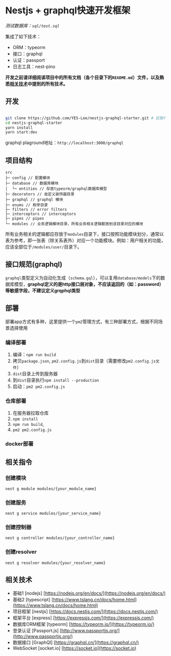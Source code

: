 # Nestjs + graphql快速开发框架

*测试数据库：`sql/test.sql`*

集成了如下技术：

* ORM：typeorm
* 接口：graphql
* 认证：passport
* 日志工具：nest-pino

**开发之前请详细阅读项目中的所有文档（各个目录下的`README.md`）文件，以及熟悉[相关技术](#相关技术)中提到的所有技术。**

## 开发

```bash

git clone https://github.com/YES-Lee/nestjs-graphql-starter.git # 拉取代码
cd nestjs-graphql-starter
yarn install
yarn start:dev

```

graphql plaground地址：`http://localhost:3000/graphql`

## 项目结构

``` text
src
├─ config // 配置模块
├─ database // 数据库模块
│  └─ entities // 存放typeorm/graphql数据库模型
├─ decorators // 自定义装饰器目录
├─ graphql // graphql 模块
├─ enums // 枚举目录
├─ filters // error filters
├─ interceptors // interceptors
├─ pipes // pipes
└─ modules // 业务逻辑模块目录，所有业务相关逻辑都放到该目录对应的模块
```

所有业务相关的逻辑都应存放于`modules`目录下，接口按照功能模块划分，通常以表为参考，即一张表（除关系表外）对应一个功能模块。例如：用户相关的功能，应该全部位于`/modules/user/`目录下。

## 接口规范(graphql)

`graphql`类型定义为自动化生成（`schema.gql`），可以复用`database/models`下的数据库模型，**graphql定义的是http接口层对象，不应该返回的（如：password）等敏感字段，不建议定义grqphql类型**

## 部署

部署app方式有多种，这里提供一个`pm2`管理方式，有三种部署方式，根据不同场景选择使用

### 编译部署

1. 编译：`npm run build`
2. 拷贝`package.json`, `pm2.config.js`到`dist`目录（需要修改`pm2.config.js文件`）
3. `dist`目录上传到服务器
4. 到`dist`目录执行`npm install --production`
5. 启动：`pm2 pm2.config.js`

### 仓库部署

1. 在服务器拉取仓库
2. `npm install`
3. `npm run build`,
4. `pm2 pm2.config.js`

### docker部署

## 相关指令

### 创建模块

`nest g module modules/{your_module_name}`

### 创建服务

`nest g service modules/{your_service_name}`

### 创建控制器

`nest g controller modules/{your_controller_name}`

### 创建resolver

`nest g resolver modules/{your_resolver_name}`

## 相关技术

* 基础1 [nodejs] [https://nodejs.org/en/docs/](https://nodejs.org/en/docs/)
* 基础2 [typescript] [https://www.tslang.cn/docs/home.html](https://www.tslang.cn/docs/home.html)
* 项目框架 [nestjs] [https://docs.nestjs.com/](https://docs.nestjs.com/)
* 框架平台 [express] [https://expressjs.com/](https://expressjs.com/)
* 数据库ORM框架 [typeorm] [https://typeorm.io/](https://typeorm.io/)
* 登录认证 [Passport.js] [http://www.passportjs.org/](http://www.passportjs.org/)
* 数据接口 [GraphQl] [https://graphql.cn/](https://graphql.cn/)
* WebSocket [socket.io] [https://socket.io](https://socket.io)
